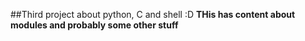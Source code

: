 ##Third project about python, C and shell :D
**THis has content about modules and probably some other stuff**